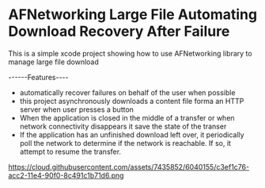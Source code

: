 # AFNetworking Large File Automating Download Recovery After Failure
This is a simple xcode project showing how to use AFNetworking library to manage large file download

------Features----
- automatically recover failures on behalf of the user when possible
- this project asynchronously downloads a content file forma an HTTP server when user presses a button
- When the application is closed in the middle of a transfer or when network connectivity disappears it save the state of the transer
- If the application has an unfinished download left over, it periodically poll the network to determine if the network is reachable.
If so, it attempt to resume the transfer.

https://cloud.githubusercontent.com/assets/7435852/6040155/c3ef1c76-acc2-11e4-90f0-8c491c1b71d6.png
